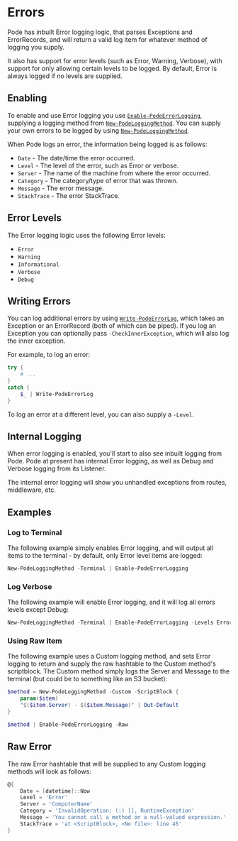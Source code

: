 # Errors

Pode has inbuilt Error logging logic, that parses Exceptions and ErrorRecords, and will return a valid log item for whatever method of logging you supply.

It also has support for error levels (such as Error, Warning, Verbose), with support for only allowing certain levels to be logged. By default, Error is always logged if no levels are supplied.

## Enabling

To enable and use Error logging you use [`Enable-PodeErrorLogging`](../../../../Functions/Logging/Enable-PodeErrorLogging), supplying a logging method from [`New-PodeLoggingMethod`](../../../../Functions/Logging/New-PodeLoggingMethod). You can supply your own errors to be logged by using [`New-PodeLoggingMethod`](../../../../Functions/Logging/New-PodeLoggingMethod).

When Pode logs an error, the information being logged is as follows:

* `Date` - The date/time the error occurred.
* `Level` - The level of the error, such as Error or verbose.
* `Server` - The name of the machine from where the error occurred.
* `Category` - The category/type of error that was thrown.
* `Message` - The error message.
* `StackTrace` - The error StackTrace.

## Error Levels

The Error logging logic uses the following Error levels:

* `Error`
* `Warning`
* `Informational`
* `Verbose`
* `Debug`

## Writing Errors

You can log additional errors by using [`Write-PodeErrorLog`](../../../../Functions/Logging/Write-PodeErrorLog), which takes an Exception or an ErrorRecord (both of which can be piped). If you log an Exception you can optionally pass `-CheckInnerException`, which will also log the inner exception.

For example, to log an error:

```powershell
try {
    # ...
}
catch {
    $_ | Write-PodeErrorLog
}
```

To log an error at a different level, you can also supply a `-Level`.

## Internal Logging

When error logging is enabled, you'll start to also see inbuilt logging from Pode. Pode at present has internal Error logging, as well as Debug and Verbose logging from its Listener.

The internal error logging will show you unhandled exceptions from routes, middleware, etc.

## Examples

### Log to Terminal

The following example simply enables Error logging, and will output all items to the terminal - by default, only Error level items are logged:

```powershell
New-PodeLoggingMethod -Terminal | Enable-PodeErrorLogging
```

### Log Verbose

The following example will enable Error logging, and it will log all errors levels except Debug:

```powershell
New-PodeLoggingMethod -Terminal | Enable-PodeErrorLogging -Levels Error, Warning, Information, Verbose
```

### Using Raw Item

The following example uses a Custom logging method, and sets Error logging to return and supply the raw hashtable to the Custom method's scriptblock. The Custom method simply logs the Server and Message to the terminal (but could be to something like an S3 bucket):

```powershell
$method = New-PodeLoggingMethod -Custom -ScriptBlock {
    param($item)
    "$($item.Server) - $($item.Message)" | Out-Default
}

$method | Enable-PodeErrorLogging -Raw
```

## Raw Error

The raw Error hashtable that will be supplied to any Custom logging methods will look as follows:

```powershell
@{
    Date = [datetime]::Now
    Level = 'Error'
    Server = 'ComputerName'
    Category = 'InvalidOperation: (:) [], RuntimeException'
    Message = 'You cannot call a method on a null-valued expression.'
    StackTrace = 'at <ScriptBlock>, <No file>: line 45'
}
```

